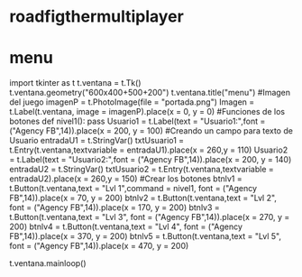 # roadfigthermultiplayer
# menu
import tkinter as t
t.ventana = t.Tk()
t.ventana.geometry("600x400+500+200")
t.ventana.title("menu")
#Imagen del juego
imagenP = t.PhotoImage(file = "portada.png")
Imagen = t.Label(t.ventana, image = imagenP).place(x = 0, y = 0)
#Funciones de los botones
def nivel1():
    pass
Usuario1 = t.Label(text = "Usuario1:",font = ("Agency FB",14)).place(x = 200, y = 100)
#Creando un campo para texto de Usuario
entradaU1 = t.StringVar()
txtUsuario1 = t.Entry(t.ventana,textvariable = entradaU1).place(x = 260,y = 110)
Usuario2 = t.Label(text = "Usuario2:",font = ("Agency FB",14)).place(x = 200, y = 140)
entradaU2 = t.StringVar()
txtUsuario2 = t.Entry(t.ventana,textvariable = entradaU2).place(x = 260,y = 150)
#Crear los botones
btnlv1 = t.Button(t.ventana,text = "Lvl 1",command = nivel1,
                    font = ("Agency FB",14)).place(x = 70, y = 200)
btnlv2 = t.Button(t.ventana,text = "Lvl 2",
                    font = ("Agency FB",14)).place(x = 170, y = 200)
btnlv3 = t.Button(t.ventana,text = "Lvl 3",
                    font = ("Agency FB",14)).place(x = 270, y = 200)
btnlv4 = t.Button(t.ventana,text = "Lvl 4",
                    font = ("Agency FB",14)).place(x = 370, y = 200)
btnlv5 = t.Button(t.ventana,text = "Lvl 5",
                    font = ("Agency FB",14)).place(x = 470, y = 200)

t.ventana.mainloop()
